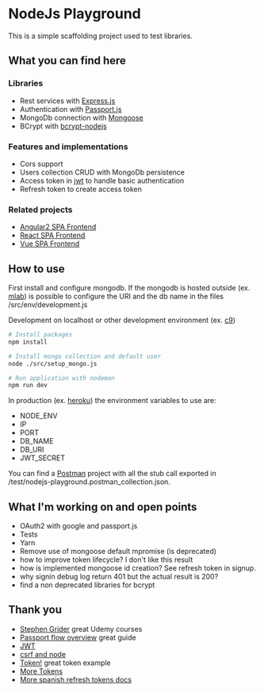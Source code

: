 # NodeJs Playground

This is a simple scaffolding project used to test libraries.

## What you can find here

### Libraries

- Rest services with [Express.js](http://expressjs.com/)
- Authentication with [Passport.js](http://passportjs.org/)
- MongoDb connection with [Mongoose](http://mongoosejs.com/)
- BCrypt with [bcrypt-nodejs](https://www.npmjs.com/package/bcrypt-nodejs)

### Features and implementations 

- Cors support
- Users collection CRUD with MongoDb persistence
- Access token in [jwt](https://jwt.io/) to handle basic authentication 
- Refresh token to create access token
 
### Related projects

- [Angular2 SPA Frontend](https://github.com/alessandrodeste/angular2-playground.git)
- [React SPA Frontend](https://github.com/alessandrodeste/react-playground)
- [Vue SPA Frontend](https://github.com/alessandrodeste/vue-playground)

## How to use

First install and configure mongodb.
If the mongodb is hosted outside (ex. [mlab](https://mlab.com/)) 
is possible to configure the URI and the db name in the files /src/env/development.js

Development on localhost or other development environment (ex. [c9](https://c9.io))

```bash
# Install packages
npm install

# Install mongo collection and default user
node ./src/setup_mongo.js

# Run application with nodemon
npm run dev
```

In production (ex. [heroku](https://www.heroku.com/)) the environment variables to use are:
- NODE_ENV
- IP
- PORT
- DB_NAME
- DB_URI
- JWT_SECRET
 
You can find a [Postman](https://www.getpostman.com/) project with all the stub call
exported in /test/nodejs-playground.postman_collection.json. 


## What I'm working on and open points

- OAuth2 with google and passport.js
- Tests
- Yarn
- Remove use of mongoose default mpromise (is deprecated)
- how to improve token lifecycle? I don't like this result
- how is implemented mongoose id creation? See refresh token in signup.
- why signin debug log return 401 but the actual result is 200?
- find a non deprecated libraries for bcrypt

## Thank you

- [Stephen Grider](https://www.udemy.com/user/sgslo/) great Udemy courses
- [Passport flow overview](http://toon.io/understanding-passportjs-authentication-flow/) great guide
- [JWT](http://jwt.io/)
- [csrf and node](http://sporcic.org/2012/06/csrf-with-nodejs-and-express/)
- [Token!](https://auth0.com/blog/2014/01/07/angularjs-authentication-with-cookies-vs-token/) great token example
- [More Tokens](https://blog.hyphe.me/using-refresh-tokens-for-permanent-user-sessions-in-node/)
- [More spanish refresh tokens docs](https://solidgeargroup.com/refresh-token-autenticacion-jwt-implementacion-nodejs?lang=es)